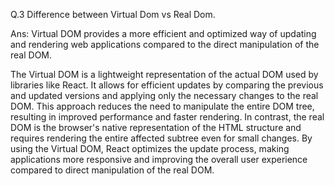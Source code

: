 Q.3 Difference between Virtual Dom vs Real Dom.

Ans: Virtual DOM provides a more efficient and optimized way of updating and rendering web applications compared to the direct manipulation of the real DOM.

The Virtual DOM is a lightweight representation of the actual DOM used by libraries like React. It allows for efficient updates by comparing the previous and updated versions and applying only the necessary changes to the real DOM. This approach reduces the need to manipulate the entire DOM tree, resulting in improved performance and faster rendering. In contrast, the real DOM is the browser's native representation of the HTML structure and requires rendering the entire affected subtree even for small changes. By using the Virtual DOM, React optimizes the update process, making applications more responsive and improving the overall user experience compared to direct manipulation of the real DOM.